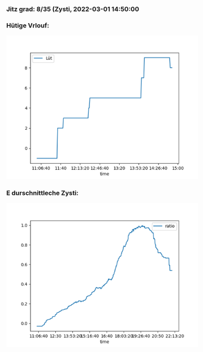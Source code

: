 ### Jitz grad: 8/35 (Zysti, 2022-03-01 14:50:00

### Hütige Vrlouf:
![Graph](Today.png)

### E durschnittleche Zysti:
![Graph](Zysti.png)